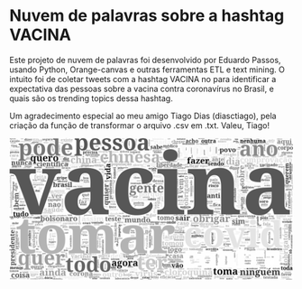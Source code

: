 # Nuvem de palavras sobre a hashtag VACINA

Este projeto de nuvem de palavras foi desenvolvido por Eduardo Passos, usando Python, Orange-canvas e outras ferramentas ETL e text mining. O intuito foi de coletar tweets com a hashtag VACINA no para identificar a expectativa das pessoas sobre a vacina contra coronavírus no Brasil, e quais são os trending topics dessa hashtag.

Um agradecimento especial ao meu amigo Tiago Dias (diasctiago), pela criação da função de transformar o arquivo .csv em .txt. 
Valeu, Tiago!

<img src="export/word_cloud1.png">
